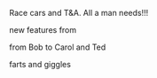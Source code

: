 
Race cars and T&A. All a man needs!!!

new features from

from Bob to Carol and Ted

farts and giggles
